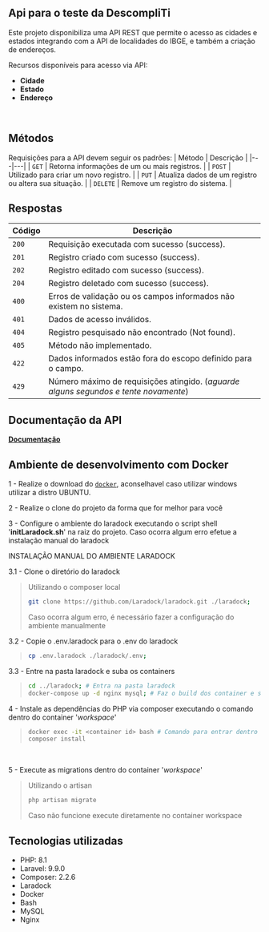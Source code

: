 ## Api para o teste da DescompliTi

Este projeto disponibiliza uma API REST que permite o acesso as cidades e estados integrando com a API de localidades do IBGE, e também a criação de endereços.

Recursos disponíveis para acesso via API:
* **Cidade**
* **Estado**
* **Endereço**

</br>

## Métodos
Requisições para a API devem seguir os padrões:
| Método | Descrição |
|---|---|
| `GET` | Retorna informações de um ou mais registros. |
| `POST` | Utilizado para criar um novo registro. |
| `PUT` | Atualiza dados de um registro ou altera sua situação. |
| `DELETE` | Remove um registro do sistema. |

## Respostas

| Código | Descrição |
|---|---|
| `200` | Requisição executada com sucesso (success).|
| `201` | Registro criado com sucesso (success).|
| `202` | Registro editado com sucesso (success).|
| `204` | Registro deletado com sucesso (success).|
| `400` | Erros de validação ou os campos informados não existem no sistema.|
| `401` | Dados de acesso inválidos.|
| `404` | Registro pesquisado não encontrado (Not found).|
| `405` | Método não implementado.|
| `422` | Dados informados estão fora do escopo definido para o campo.|
| `429` | Número máximo de requisições atingido. (*aguarde alguns segundos e tente novamente*)|

## Documentação da API
[**Documentação**](https://documenter.getpostman.com/view/9571261/UyrEgZjd)

## Ambiente de desenvolvimento com Docker

1 - Realize o download do [`docker`](https://www.docker.com/get-started), aconselhavel caso utilizar windows utilizar a distro UBUNTU.
</br>

2 - Realize o clone do projeto da forma que for melhor para você

3 - Configure o ambiente do laradock executando o script shell '**initLaradock.sh**' na raiz do projeto.
Caso ocorra algum erro efetue a instalação manual do laradock

INSTALAÇÃO MANUAL DO AMBIENTE LARADOCK

3.1 - Clone o diretório do laradock
> Utilizando o composer local
>
> ```bash
> git clone https://github.com/Laradock/laradock.git ./laradock;
> ```
> Caso ocorra algum erro, é necessário fazer a configuração do ambiente manualmente

3.2 - Copie o .env.laradock para o .env do laradock
>
> ```bash
> cp .env.laradock ./laradock/.env;
> ```

3.3 - Entre na pasta laradock e suba os containers
>
> ```bash
> cd ../laradock; # Entra na pasta laradock
> docker-compose up -d nginx mysql; # Faz o build dos container e sobe eles
> ```

4 - Instale as dependências do PHP via composer executando o comando dentro do container '*workspace*'
> ```bash
> docker exec -it <container id> bash # Comando para entrar dentro do container, verifique o container id do workspace utilizando 'docker ps'
> composer install
> ```
</br>

5 - Execute as migrations dentro do container '*workspace*'
> Utilizando o artisan
> ```bash
> php artisan migrate
> ```
> Caso não funcione execute diretamente no container workspace

## Tecnologias utilizadas
* PHP: 8.1
* Laravel: 9.9.0
* Composer: 2.2.6
* Laradock
* Docker
* Bash
* MySQL
* Nginx
